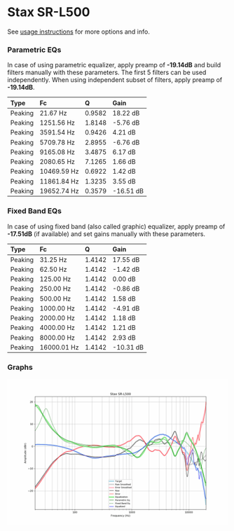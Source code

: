 # Stax SR-L500
See [usage instructions](https://github.com/jaakkopasanen/AutoEq#usage) for more options and info.

### Parametric EQs
In case of using parametric equalizer, apply preamp of **-19.14dB** and build filters manually
with these parameters. The first 5 filters can be used independently.
When using independent subset of filters, apply preamp of **-19.14dB**.

| Type    | Fc          |      Q | Gain      |
|:--------|:------------|:-------|:----------|
| Peaking | 21.67 Hz    | 0.9582 | 18.22 dB  |
| Peaking | 1251.56 Hz  | 1.8148 | -5.76 dB  |
| Peaking | 3591.54 Hz  | 0.9426 | 4.21 dB   |
| Peaking | 5709.78 Hz  | 2.8955 | -6.76 dB  |
| Peaking | 9165.08 Hz  | 3.4875 | 6.17 dB   |
| Peaking | 2080.65 Hz  | 7.1265 | 1.66 dB   |
| Peaking | 10469.59 Hz | 0.6922 | 1.42 dB   |
| Peaking | 11861.84 Hz | 1.3235 | 3.55 dB   |
| Peaking | 19652.74 Hz | 0.3579 | -16.51 dB |

### Fixed Band EQs
In case of using fixed band (also called graphic) equalizer, apply preamp of **-17.51dB**
(if available) and set gains manually with these parameters.

| Type    | Fc          |      Q | Gain      |
|:--------|:------------|:-------|:----------|
| Peaking | 31.25 Hz    | 1.4142 | 17.55 dB  |
| Peaking | 62.50 Hz    | 1.4142 | -1.42 dB  |
| Peaking | 125.00 Hz   | 1.4142 | 0.00 dB   |
| Peaking | 250.00 Hz   | 1.4142 | -0.86 dB  |
| Peaking | 500.00 Hz   | 1.4142 | 1.58 dB   |
| Peaking | 1000.00 Hz  | 1.4142 | -4.91 dB  |
| Peaking | 2000.00 Hz  | 1.4142 | 1.18 dB   |
| Peaking | 4000.00 Hz  | 1.4142 | 1.21 dB   |
| Peaking | 8000.00 Hz  | 1.4142 | 2.93 dB   |
| Peaking | 16000.01 Hz | 1.4142 | -10.31 dB |

### Graphs
![](./Stax%20SR-L500.png)